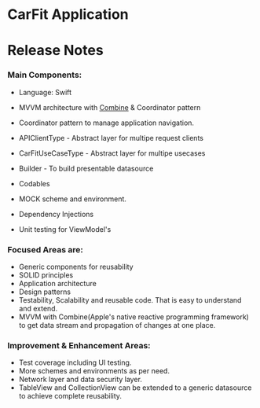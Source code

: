 # CarFit Application

# Release Notes 

### Main Components:
- Language: Swift
- MVVM architecture with [Combine](https://developer.apple.com/documentation/combine) & Coordinator pattern 
  
- Coordinator pattern to manage application navigation.
- APIClientType - Abstract layer for multipe request clients
- CarFitUseCaseType - Abstract layer for multipe usecases
- Builder - To build presentable datasource
- Codables
- MOCK scheme and environment.
- Dependency Injections
- Unit testing for ViewModel's

### Focused Areas are:
- Generic components for reusability
- SOLID principles
- Application architecture 
- Design patterns 
- Testability, Scalability and reusable code. That is easy to understand and extend. 
- MVVM with Combine(Apple's native reactive programming framework) to get data stream and propagation of changes at one place.

### Improvement & Enhancement Areas:

- Test coverage including UI testing. 
- More schemes and environments as per need.
- Network layer and data security layer.
- TableView and CollectionView can be extended to a generic datasource to achieve complete reusability.



